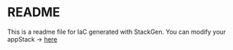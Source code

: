 # README
This is a readme file for IaC generated with StackGen.
You can modify your appStack -> [here](http://main.dev.stackgen.com/appstacks/df19c5da-2dab-452e-aeba-1e3bd6d955e8)
